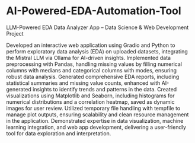 # AI-Powered-EDA-Automation-Tool


LLM-Powered EDA Data Analyzer App – Data Science & Web Development Project

Developed an interactive web application using Gradio and Python to perform exploratory data analysis (EDA) on uploaded datasets, integrating the Mistral LLM via Ollama for AI-driven insights.
Implemented data preprocessing with Pandas, handling missing values by filling numerical columns with medians and categorical columns with modes, ensuring robust data analysis.
Generated comprehensive EDA reports, including statistical summaries and missing value counts, enhanced with AI-generated insights to identify trends and patterns in the data.
Created visualizations using Matplotlib and Seaborn, including histograms for numerical distributions and a correlation heatmap, saved as dynamic images for user review.
Utilized temporary file handling with tempfile to manage plot outputs, ensuring scalability and clean resource management in the application.
Demonstrated expertise in data visualization, machine learning integration, and web app development, delivering a user-friendly tool for data exploration and interpretation.
